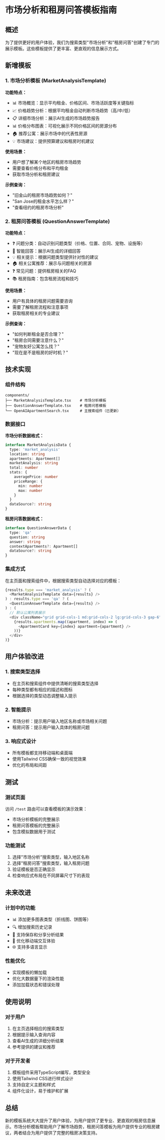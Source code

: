 # 市场分析和租房问答模板指南

## 概述

为了提供更好的用户体验，我们为搜索类型"市场分析"和"租房问答"创建了专门的展示模板。这些模板提供了更丰富、更直观的信息展示方式。

## 新增模板

### 1. 市场分析模板 (MarketAnalysisTemplate)

**功能特点：**
- 📊 市场概览：显示平均租金、价格区间、市场活跃度等关键指标
- 📈 价格趋势分析：根据平均租金自动判断市场趋势（高/中/低）
- 📋 详细市场分析：展示AI生成的市场趋势报告
- 📊 价格分布图表：可视化展示不同价格区间的房源分布
- 🏠 推荐公寓：展示市场中的代表性房源
- 💡 市场建议：提供预算建议和租房时机建议

**使用场景：**
- 用户想了解某个地区的租房市场趋势
- 需要查看价格分布和平均租金
- 获取市场分析和租房建议

**示例查询：**
- "旧金山的租房市场趋势如何？"
- "San Jose的租金水平怎么样？"
- "查看纽约的租房市场分析"

### 2. 租房问答模板 (QuestionAnswerTemplate)

**功能特点：**
- ❓ 问题分类：自动识别问题类型（价格、位置、合同、宠物、设施等）
- 💬 智能回答：展示AI生成的详细回答
- 💡 相关提示：根据问题类型提供针对性的建议
- 🏠 相关公寓推荐：展示与问题相关的房源
- ❓ 常见问题：提供租房相关的FAQ
- 📚 租房指南：包含租房流程和技巧

**使用场景：**
- 用户有具体的租房问题需要咨询
- 需要了解租房流程和注意事项
- 获取租房相关的专业建议

**示例查询：**
- "如何判断租金是否合理？"
- "租房合同需要注意什么？"
- "宠物友好公寓怎么找？"
- "现在是不是租房的好时机？"

## 技术实现

### 组件结构

```
components/
├── MarketAnalysisTemplate.tsx    # 市场分析模板
├── QuestionAnswerTemplate.tsx    # 租房问答模板
└── OpenAIApartmentSearch.tsx     # 主搜索组件（已更新）
```

### 数据接口

**市场分析数据格式：**
```typescript
interface MarketAnalysisData {
  type: 'market_analysis'
  location: string
  apartments: Apartment[]
  marketAnalysis: string
  total: number
  stats: {
    averagePrice: number
    priceRange: {
      min: number
      max: number
    }
  }
  dataSource?: string
}
```

**租房问答数据格式：**
```typescript
interface QuestionAnswerData {
  type: 'qa'
  question: string
  answer: string
  contextApartments?: Apartment[]
  dataSource?: string
}
```

### 集成方式

在主页面和搜索组件中，根据搜索类型自动选择对应的模板：

```typescript
{results.type === 'market_analysis' ? (
  <MarketAnalysisTemplate data={results} />
) : results.type === 'qa' ? (
  <QuestionAnswerTemplate data={results} />
) : (
  // 默认公寓列表展示
  <div className="grid grid-cols-1 md:grid-cols-2 lg:grid-cols-3 gap-6">
    {results.apartments.map((apartment, index) => (
      <ApartmentCard key={index} apartment={apartment} />
    ))}
  </div>
)}
```

## 用户体验改进

### 1. 搜索类型选择
- 在主页和搜索组件中提供清晰的搜索类型选择
- 每种类型都有相应的描述和图标
- 根据选择的类型动态调整输入提示

### 2. 智能提示
- 市场分析：提示用户输入地区名称或市场相关问题
- 租房问答：提示用户输入具体的租房问题

### 3. 响应式设计
- 所有模板都支持移动端和桌面端
- 使用Tailwind CSS确保一致的视觉效果
- 优化的布局和间距

## 测试

### 测试页面
访问 `/test` 路由可以查看模板的演示效果：
- 市场分析模板的完整展示
- 租房问答模板的完整展示
- 包含模拟数据用于测试

### 功能测试
1. 选择"市场分析"搜索类型，输入地区名称
2. 选择"租房问答"搜索类型，输入租房问题
3. 验证模板是否正确显示
4. 检查响应式布局在不同屏幕尺寸下的表现

## 未来改进

### 计划中的功能
- 📊 添加更多图表类型（折线图、饼图等）
- 🔍 增加搜索历史记录
- 💾 支持保存和分享分析结果
- 📱 优化移动端交互体验
- 🌐 支持多语言显示

### 性能优化
- 实现模板的懒加载
- 优化大数据量下的渲染性能
- 添加加载状态和错误处理

## 使用说明

### 对于用户
1. 在主页选择相应的搜索类型
2. 根据提示输入查询内容
3. 查看AI生成的详细分析结果
4. 参考提供的建议和推荐

### 对于开发者
1. 模板组件采用TypeScript编写，类型安全
2. 使用Tailwind CSS进行样式设计
3. 支持自定义主题和样式
4. 组件化设计，易于维护和扩展

## 总结

新的模板系统大大提升了用户体验，为用户提供了更专业、更直观的租房信息展示。市场分析模板帮助用户了解市场趋势，租房问答模板为用户提供专业的租房建议，两者结合为用户提供了完整的租房决策支持。
